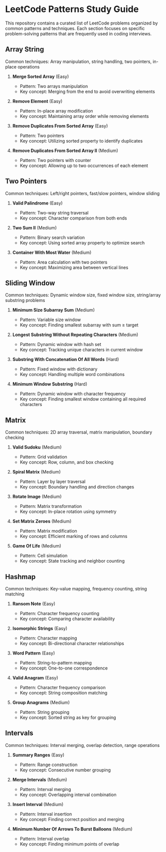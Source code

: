 # LeetCode Patterns Study Guide

This repository contains a curated list of LeetCode problems organized by common patterns and techniques. Each section focuses on specific problem-solving patterns that are frequently used in coding interviews.

## Array String
Common techniques: Array manipulation, string handling, two pointers, in-place operations

1. **Merge Sorted Array** (Easy)
   - Pattern: Two arrays manipulation
   - Key concept: Merging from the end to avoid overwriting elements

2. **Remove Element** (Easy)
   - Pattern: In-place array modification
   - Key concept: Maintaining array order while removing elements

3. **Remove Duplicates From Sorted Array** (Easy)
   - Pattern: Two pointers
   - Key concept: Utilizing sorted property to identify duplicates

4. **Remove Duplicates From Sorted Array II** (Medium)
   - Pattern: Two pointers with counter
   - Key concept: Allowing up to two occurrences of each element

## Two Pointers
Common techniques: Left/right pointers, fast/slow pointers, window sliding

1. **Valid Palindrome** (Easy)
   - Pattern: Two-way string traversal
   - Key concept: Character comparison from both ends

2. **Two Sum II** (Medium)
   - Pattern: Binary search variation
   - Key concept: Using sorted array property to optimize search

3. **Container With Most Water** (Medium)
   - Pattern: Area calculation with two pointers
   - Key concept: Maximizing area between vertical lines

## Sliding Window
Common techniques: Dynamic window size, fixed window size, string/array substring problems

1. **Minimum Size Subarray Sum** (Medium)
   - Pattern: Variable size window
   - Key concept: Finding smallest subarray with sum ≥ target

2. **Longest Substring Without Repeating Characters** (Medium)
   - Pattern: Dynamic window with hash set
   - Key concept: Tracking unique characters in current window

3. **Substring With Concatenation Of All Words** (Hard)
   - Pattern: Fixed window with dictionary
   - Key concept: Handling multiple word combinations

4. **Minimum Window Substring** (Hard)
   - Pattern: Dynamic window with character frequency
   - Key concept: Finding smallest window containing all required characters

## Matrix
Common techniques: 2D array traversal, matrix manipulation, boundary checking

1. **Valid Sudoku** (Medium)
   - Pattern: Grid validation
   - Key concept: Row, column, and box checking

2. **Spiral Matrix** (Medium)
   - Pattern: Layer by layer traversal
   - Key concept: Boundary handling and direction changes

3. **Rotate Image** (Medium)
   - Pattern: Matrix transformation
   - Key concept: In-place rotation using symmetry

4. **Set Matrix Zeroes** (Medium)
   - Pattern: Matrix modification
   - Key concept: Efficient marking of rows and columns

5. **Game Of Life** (Medium)
   - Pattern: Cell simulation
   - Key concept: State tracking and neighbor counting

## Hashmap
Common techniques: Key-value mapping, frequency counting, string matching

1. **Ransom Note** (Easy)
   - Pattern: Character frequency counting
   - Key concept: Comparing character availability

2. **Isomorphic Strings** (Easy)
   - Pattern: Character mapping
   - Key concept: Bi-directional character relationships

3. **Word Pattern** (Easy)
   - Pattern: String-to-pattern mapping
   - Key concept: One-to-one correspondence

4. **Valid Anagram** (Easy)
   - Pattern: Character frequency comparison
   - Key concept: String composition matching

5. **Group Anagrams** (Medium)
   - Pattern: String grouping
   - Key concept: Sorted string as key for grouping

## Intervals
Common techniques: Interval merging, overlap detection, range operations

1. **Summary Ranges** (Easy)
   - Pattern: Range construction
   - Key concept: Consecutive number grouping

2. **Merge Intervals** (Medium)
   - Pattern: Interval merging
   - Key concept: Overlapping interval combination

3. **Insert Interval** (Medium)
   - Pattern: Interval insertion
   - Key concept: Finding correct position and merging

4. **Minimum Number Of Arrows To Burst Balloons** (Medium)
   - Pattern: Interval overlap
   - Key concept: Finding minimum points of overlap

